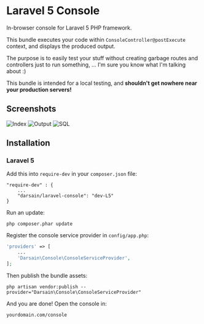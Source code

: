 # Laravel 5 Console

In-browser console for Laravel 5 PHP framework.

This bundle executes your code within `ConsoleController@postExecute` context, and displays the produced output.

The purpose is to easily test your stuff without creating garbage routes and controllers just to run something, ...
I'm sure you know what I'm talking about :)

This bundle is intended for a local testing, and **shouldn't get nowhere near your production servers!**

## Screenshots

![Index](http://i.imgur.com/SaDPurm.png)
![Output](http://i.imgur.com/YezliAi.png)
![SQL](http://i.imgur.com/BLs7wnW.png)

## Installation

### Laravel 5

Add this into `require-dev` in your `composer.json` file:

```
"require-dev" : {
	...
	"darsain/laravel-console": "dev-L5"
}
```

Run an update:

```
php composer.phar update
```

Register the console service provider in `config/app.php`:

```php
'providers' => [
	...
	'Darsain\Console\ConsoleServiceProvider',
];
```

Then publish the bundle assets:

```
php artisan vendor:publish --provider="Darsain\Console\ConsoleServiceProvider"
```

And you are done! Open the console in:

```
yourdomain.com/console
```
